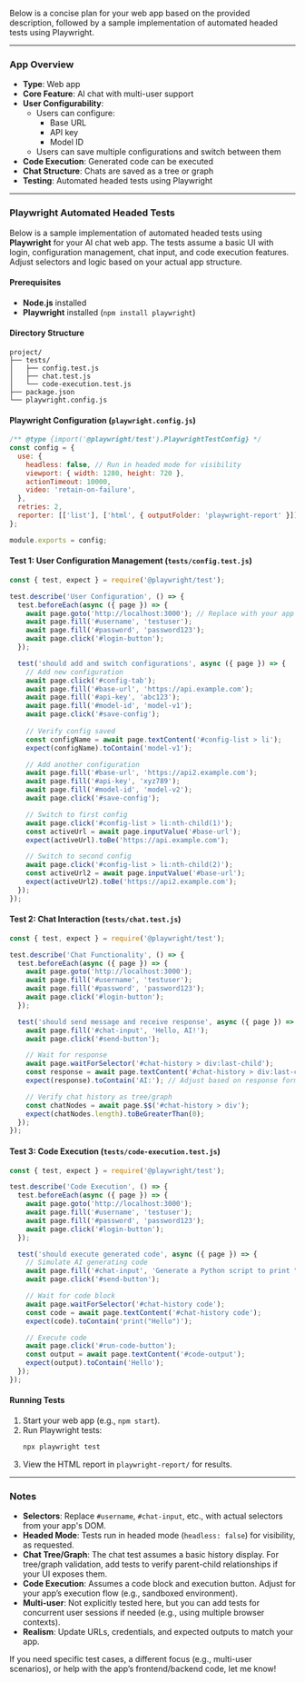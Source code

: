 Below is a concise plan for your web app based on the provided description, followed by a sample implementation of automated headed tests using Playwright.

---

### App Overview
- **Type**: Web app
- **Core Feature**: AI chat with multi-user support
- **User Configurability**:
  - Users can configure:
    - Base URL
    - API key
    - Model ID
  - Users can save multiple configurations and switch between them
- **Code Execution**: Generated code can be executed
- **Chat Structure**: Chats are saved as a tree or graph
- **Testing**: Automated headed tests using Playwright

---

### Playwright Automated Headed Tests

Below is a sample implementation of automated headed tests using **Playwright** for your AI chat web app. The tests assume a basic UI with login, configuration management, chat input, and code execution features. Adjust selectors and logic based on your actual app structure.

#### Prerequisites
- **Node.js** installed
- **Playwright** installed (`npm install playwright`)

#### Directory Structure
```
project/
├── tests/
│   ├── config.test.js
│   ├── chat.test.js
│   └── code-execution.test.js
├── package.json
└── playwright.config.js
```

#### Playwright Configuration (`playwright.config.js`)
```javascript
/** @type {import('@playwright/test').PlaywrightTestConfig} */
const config = {
  use: {
    headless: false, // Run in headed mode for visibility
    viewport: { width: 1280, height: 720 },
    actionTimeout: 10000,
    video: 'retain-on-failure',
  },
  retries: 2,
  reporter: [['list'], ['html', { outputFolder: 'playwright-report' }]],
};

module.exports = config;
```

#### Test 1: User Configuration Management (`tests/config.test.js`)
```javascript
const { test, expect } = require('@playwright/test');

test.describe('User Configuration', () => {
  test.beforeEach(async ({ page }) => {
    await page.goto('http://localhost:3000'); // Replace with your app URL
    await page.fill('#username', 'testuser');
    await page.fill('#password', 'password123');
    await page.click('#login-button');
  });

  test('should add and switch configurations', async ({ page }) => {
    // Add new configuration
    await page.click('#config-tab');
    await page.fill('#base-url', 'https://api.example.com');
    await page.fill('#api-key', 'abc123');
    await page.fill('#model-id', 'model-v1');
    await page.click('#save-config');
    
    // Verify config saved
    const configName = await page.textContent('#config-list > li');
    expect(configName).toContain('model-v1');

    // Add another configuration
    await page.fill('#base-url', 'https://api2.example.com');
    await page.fill('#api-key', 'xyz789');
    await page.fill('#model-id', 'model-v2');
    await page.click('#save-config');

    // Switch to first config
    await page.click('#config-list > li:nth-child(1)');
    const activeUrl = await page.inputValue('#base-url');
    expect(activeUrl).toBe('https://api.example.com');

    // Switch to second config
    await page.click('#config-list > li:nth-child(2)');
    const activeUrl2 = await page.inputValue('#base-url');
    expect(activeUrl2).toBe('https://api2.example.com');
  });
});
```

#### Test 2: Chat Interaction (`tests/chat.test.js`)
```javascript
const { test, expect } = require('@playwright/test');

test.describe('Chat Functionality', () => {
  test.beforeEach(async ({ page }) => {
    await page.goto('http://localhost:3000');
    await page.fill('#username', 'testuser');
    await page.fill('#password', 'password123');
    await page.click('#login-button');
  });

  test('should send message and receive response', async ({ page }) => {
    await page.fill('#chat-input', 'Hello, AI!');
    await page.click('#send-button');

    // Wait for response
    await page.waitForSelector('#chat-history > div:last-child');
    const response = await page.textContent('#chat-history > div:last-child');
    expect(response).toContain('AI:'); // Adjust based on response format

    // Verify chat history as tree/graph
    const chatNodes = await page.$$('#chat-history > div');
    expect(chatNodes.length).toBeGreaterThan(0);
  });
});
```

#### Test 3: Code Execution (`tests/code-execution.test.js`)
```javascript
const { test, expect } = require('@playwright/test');

test.describe('Code Execution', () => {
  test.beforeEach(async ({ page }) => {
    await page.goto('http://localhost:3000');
    await page.fill('#username', 'testuser');
    await page.fill('#password', 'password123');
    await page.click('#login-button');
  });

  test('should execute generated code', async ({ page }) => {
    // Simulate AI generating code
    await page.fill('#chat-input', 'Generate a Python script to print "Hello"');
    await page.click('#send-button');

    // Wait for code block
    await page.waitForSelector('#chat-history code');
    const code = await page.textContent('#chat-history code');
    expect(code).toContain('print("Hello")');

    // Execute code
    await page.click('#run-code-button');
    const output = await page.textContent('#code-output');
    expect(output).toContain('Hello');
  });
});
```

#### Running Tests
1. Start your web app (e.g., `npm start`).
2. Run Playwright tests:
   ```bash
   npx playwright test
   ```
3. View the HTML report in `playwright-report/` for results.

---

### Notes
- **Selectors**: Replace `#username`, `#chat-input`, etc., with actual selectors from your app's DOM.
- **Headed Mode**: Tests run in headed mode (`headless: false`) for visibility, as requested.
- **Chat Tree/Graph**: The chat test assumes a basic history display. For tree/graph validation, add tests to verify parent-child relationships if your UI exposes them.
- **Code Execution**: Assumes a code block and execution button. Adjust for your app’s execution flow (e.g., sandboxed environment).
- **Multi-user**: Not explicitly tested here, but you can add tests for concurrent user sessions if needed (e.g., using multiple browser contexts).
- **Realism**: Update URLs, credentials, and expected outputs to match your app.

If you need specific test cases, a different focus (e.g., multi-user scenarios), or help with the app’s frontend/backend code, let me know!